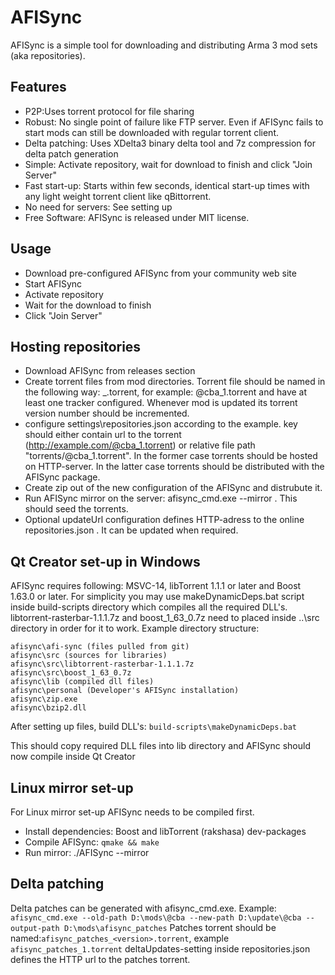# AFISync

AFISync is a simple tool for downloading and distributing Arma 3 mod sets (aka repositories).


## Features

- P2P:Uses torrent protocol for file sharing
- Robust: No single point of failure like FTP server. Even if AFISync fails to start mods can still  be downloaded with regular torrent client.
- Delta patching: Uses XDelta3 binary delta tool and 7z compression for delta patch generation
- Simple: Activate repository, wait for download to finish and click "Join Server"
- Fast start-up: Starts within few seconds, identical start-up times with any light weight torrent client like qBittorrent.
- No need for servers: See setting up
- Free Software: AFISync is released under MIT license.


## Usage

- Download pre-configured AFISync from your community web site
- Start AFISync
- Activate repository
- Wait for the download to finish
- Click "Join Server"


## Hosting repositories

- Download AFISync from releases section
- Create torrent files from mod directories. Torrent file should be named in the following way: <name>_<version>.torrent, for example: @cba_1.torrent and have at least one tracker configured. Whenever mod is updated its torrent version number should be incremented.
- configure settings\repositories.json according to the example. key should either contain url to the torrent (http://example.com/@cba_1.torrent) or relative file path "torrents/@cba_1.torrent". In the former case torrents should be hosted on HTTP-server. In the latter case torrents should be distributed with the AFISync package.
- Create zip out of the new configuration of the AFISync and distrubute it.
- Run AFISync mirror on the server: afisync_cmd.exe --mirror <path to mods>. This should seed the torrents.
- Optional updateUrl configuration defines HTTP-adress to the online repositories.json . It can be updated when required.


## Qt Creator set-up in Windows

AFISync requires following: MSVC-14, libTorrent 1.1.1 or later and Boost 1.63.0 or later. For simplicity you may use makeDynamicDeps.bat script inside build-scripts directory which compiles all the required DLL's. libtorrent-rasterbar-1.1.1.7z and boost_1_63_0.7z need to placed inside ..\src directory in order for it to work.
Example directory structure: 
```
afisync\afi-sync (files pulled from git)
afisync\src (sources for libraries)
afisync\src\libtorrent-rasterbar-1.1.1.7z
afisync\src\boost_1_63_0.7z
afisync\lib (compiled dll files)
afisync\personal (Developer's AFISync installation)
afisync\zip.exe
afisync\bzip2.dll
```
After setting up files, build DLL's: `build-scripts\makeDynamicDeps.bat`

This should copy required DLL files into lib directory and AFISync should now compile inside Qt Creator


## Linux mirror set-up

For Linux mirror set-up AFISync needs to be compiled first.
- Install dependencies: Boost and libTorrent (rakshasa) dev-packages
- Compile AFISync: ```qmake && make```
- Run mirror:   ./AFISync --mirror <mods directory>


## Delta patching

Delta patches can be generated with afisync_cmd.exe.
Example: `afisync_cmd.exe --old-path D:\mods\@cba --new-path D:\update\@cba --output-path D:\mods\afisync_patches`
Patches torrent should be named:`afisync_patches_<version>.torrent`, example `afisync_patches_1.torrent`
deltaUpdates-setting inside repositories.json defines the HTTP url to the patches torrent.
